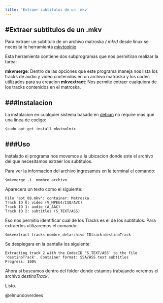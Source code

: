 ```yaml
---
title: 'Extraer subtitulos de un .mkv'
---
```


#Extraer subtitulos de un .mkv
---

Para extraer un subtitulo de un archivo matroska _(.mkv)_ desde linux se necesita le herramienta [mkvtoolnix][1]

Esta herramienta contiene dos subprogramas que nos permitiran realizar la tarea:

__mkvmerge__: Dentro de las opciones que este programa maneja nos lista los tracks de audio y video contenidos en un archivo matroska y los codec utilizados para su creacion
__mkvextract__: Nos permite extraer cualquiera de los tracks contenidos en el matroska.

###Instalacion
---

La instalacion en cualquier sistema basado en [debian][2] no require mas que una linea de codigo:

`$sudo apt-get install mkvtoolnix`

###Uso
---

Instalado el programa nos movemos a la ubicacion donde este el archivo del que necesitamos extraer los subtitulos.

Para ver la informacion del archivo ingresamos en la terminal el comando:

`$mkvmerge -i _nombre_archivo_`

Aparecera un texto como el siguiente:

```
File 'aot_08.mkv': container: Matroska
Track ID 0: video (V_MPEG4/ISO/AVC)
Track ID 1: audio (A_AAC)
Track ID 2: subtitles (S_TEXT/ASS)
```

Eso nos permitio identificar cual de los Tracks es el de los subtitulos. Para extraerlos utilizaremos el comando:

`$mkvextract tracks nombre_delarchivo IDtrack:destinoTrack`

Se desplegara en la pantalla los siguiente:

```
Extracting track 2 with the CodecID 'S_TEXT/ASS' to the file 'destinoTrack'. Container format: SSA/ASS text subtitles
Progress: 100%
```

Ahora si buscamos dentro del folder donde estamos trabajando veremos el archivo _destinoTrack_.

Listo.

@elmundoverdees

[1]: https://www.bunkus.org/videotools/mkvtoolnix/
[2]: www.debian.org
